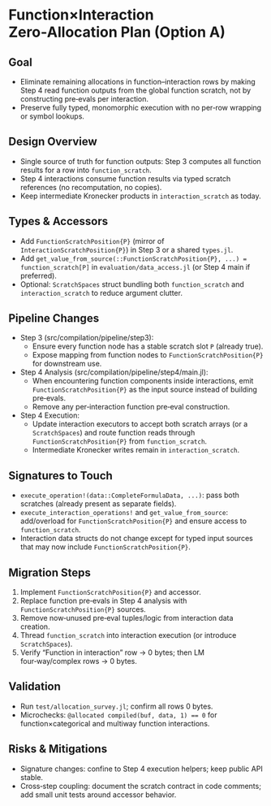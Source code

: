 # Function×Interaction Zero‑Allocation Plan (Option A)

## Goal
- Eliminate remaining allocations in function–interaction rows by making Step 4 read function outputs from the global function scratch, not by constructing pre‑evals per interaction.
- Preserve fully typed, monomorphic execution with no per‑row wrapping or symbol lookups.

## Design Overview
- Single source of truth for function outputs: Step 3 computes all function results for a row into `function_scratch`.
- Step 4 interactions consume function results via typed scratch references (no recomputation, no copies).
- Keep intermediate Kronecker products in `interaction_scratch` as today.

## Types & Accessors
- Add `FunctionScratchPosition{P}` (mirror of `InteractionScratchPosition{P}`) in Step 3 or a shared `types.jl`.
- Add `get_value_from_source(::FunctionScratchPosition{P}, ...) = function_scratch[P]` in `evaluation/data_access.jl` (or Step 4 main if preferred).
- Optional: `ScratchSpaces` struct bundling both `function_scratch` and `interaction_scratch` to reduce argument clutter.

## Pipeline Changes
- Step 3 (src/compilation/pipeline/step3):
  - Ensure every function node has a stable scratch slot `P` (already true).
  - Expose mapping from function nodes to `FunctionScratchPosition{P}` for downstream use.
- Step 4 Analysis (src/compilation/pipeline/step4/main.jl):
  - When encountering function components inside interactions, emit `FunctionScratchPosition{P}` as the input source instead of building pre‑evals.
  - Remove any per‑interaction function pre‑eval construction.
- Step 4 Execution:
  - Update interaction executors to accept both scratch arrays (or a `ScratchSpaces`) and route function reads through `FunctionScratchPosition{P}` from `function_scratch`.
  - Intermediate Kronecker writes remain in `interaction_scratch`.

## Signatures to Touch
- `execute_operation!(data::CompleteFormulaData, ...)`: pass both scratches (already present as separate fields).
- `execute_interaction_operations!` and `get_value_from_source`: add/overload for `FunctionScratchPosition{P}` and ensure access to `function_scratch`.
- Interaction data structs do not change except for typed input sources that may now include `FunctionScratchPosition{P}`.

## Migration Steps
1) Implement `FunctionScratchPosition{P}` and accessor.
2) Replace function pre‑evals in Step 4 analysis with `FunctionScratchPosition{P}` sources.
3) Remove now‑unused pre‑eval tuples/logic from interaction data creation.
4) Thread `function_scratch` into interaction execution (or introduce `ScratchSpaces`).
5) Verify “Function in interaction” row → 0 bytes; then LM four‑way/complex rows → 0 bytes.

## Validation
- Run `test/allocation_survey.jl`; confirm all rows 0 bytes.
- Microchecks: `@allocated compiled(buf, data, 1) == 0` for function×categorical and multiway function interactions.

## Risks & Mitigations
- Signature changes: confine to Step 4 execution helpers; keep public API stable.
- Cross‑step coupling: document the scratch contract in code comments; add small unit tests around accessor behavior.
